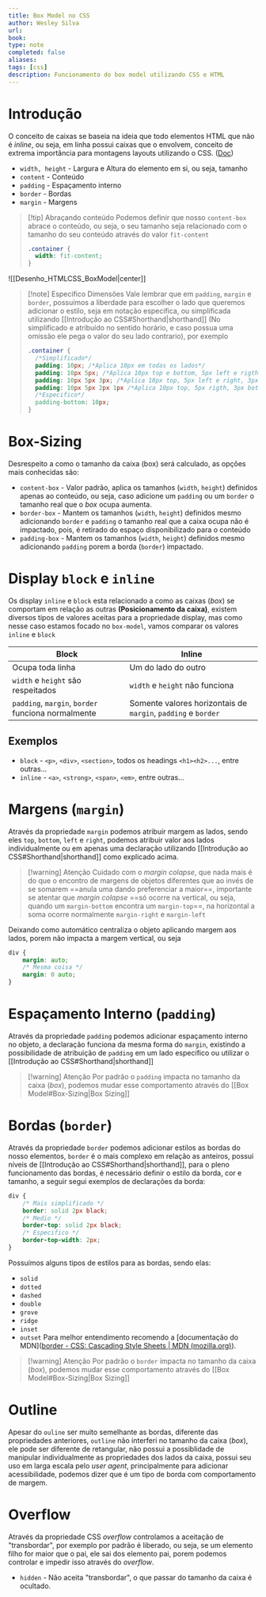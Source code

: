 ```yaml
---
title: Box Model no CSS
author: Wesley Silva
url:
book:
type: note
completed: false
aliases:
tags: [css]
description: Funcionamento do box model utilizando CSS e HTML 
---
```

# Introdução
O conceito de caixas se baseia na ideia que todo elementos HTML que não é *inline*, ou seja, em linha possui caixas que o envolvem, conceito de extrema importância para montagens layouts utilizando o CSS. ([Doc](https://developer.mozilla.org/pt-BR/docs/Learn/CSS/Building_blocks/The_box_model))
- `width, height` - Largura e Altura do elemento em si, ou seja, tamanho
- `content` - Conteúdo
- `padding` - Espaçamento interno
- `border` - Bordas
- `margin` - Margens

>[!tip] Abraçando conteúdo
>Podemos definir que nosso `content-box` abrace o conteúdo, ou seja, o seu tamanho seja relacionado com o tamanho do seu conteúdo através do valor `fit-content`
>```css
>.container {
>	width: fit-content;
>}
>```

![[Desenho_HTMLCSS_BoxModel|center]]
>[!note] Especifico Dimensões
>Vale lembrar que em `padding`, `margin` e `border`, possuímos a liberdade para escolher o lado que queremos adicionar o estilo, seja em notação especifica, ou simplificada utilizando [[Introdução ao CSS#Shorthand|shorthand]] (No simplificado e atribuído no sentido horário, e caso possua uma omissão ele pega o valor do seu lado contrario), por exemplo
>```css
>.container {
>	/*Simplificado*/
>	padding: 10px; /*Aplica 10px em todas os lados*/
>	padding: 10px 5px; /*Aplica 10px top e bottom, 5px left e rigth*/
>	padding: 10px 5px 3px; /*Aplica 10px top, 5px left e right, 3px bottom*/
>	padding: 10px 5px 2px 1px /*Aplica 10px top, 5px rigth, 3px bottom e 1px left*/
>	/*Especifico*/
>	padding-bottom: 10px;
>}
>```

# Box-Sizing
Desrespeito a como o tamanho da caixa (box) será calculado, as opções mais conhecidas são:
- `content-box` - Valor padrão, aplica os tamanhos (`width`, `height`) definidos apenas ao conteúdo, ou seja, caso adicione um `padding` ou um `border` o tamanho real que o *box* ocupa aumenta.
- `border-box` - Mantem os tamanhos (`width`, `height`) definidos mesmo adicionando `border` e `padding` o tamanho real que a caixa ocupa não é impactado, pois, é retirado do espaço disponibilizado para o conteúdo
- `padding-box` - Mantem os tamanhos (`width`, `height`) definidos mesmo adicionando `padding`  porem a borda (`border`) impactado.

# Display `block` e `inline`
Os display `inline` e `block` esta relacionado a como as caixas (*box*) se comportam em relação as outras **(Posicionamento da caixa)**, existem diversos tipos de valores aceitas para a propriedade display, mas como nesse caso estamos focado no `box-model`, vamos comparar os valores `inline` e `block`

| Block                                              | Inline                                                        |
| -------------------------------------------------- | ------------------------------------------------------------- |
| Ocupa toda linha                                   | Um do lado do outro                                           |
| `width` e `height` são respeitados                 | `width` e `height` não funciona                               |
| `padding`, `margin`, `border` funciona normalmente | Somente valores horizontais de `margin`, `padding` e `border` |

## Exemplos
- `block` - `<p>`, `<div>`, `<section>`, todos os headings `<h1><h2>...`, entre outras...
- `inline` - `<a>`, `<strong>`, `<span>`, `<em>`, entre outras...

# Margens (`margin`)
Através da propriedade `margin` podemos atribuir margem as lados, sendo eles `top`, `bottom`, `left` e `right`, podemos atribuir valor aos lados individualmente ou em apenas uma declaração utilizando [[Introdução ao CSS#Shorthand|shorthand]] como explicado acima.

>[!warning] Atenção
>Cuidado com o *margin colapse*, que nada mais é do que o encontro de margens de objetos diferentes que ao invés de se somarem ==anula uma dando preferenciar a maior==, importante se atentar que *margin colapse* ==só ocorre na vertical, ou seja, quando um `margin-bottom` encontra um `margin-top`==, na horizontal a soma ocorre normalmente `margin-right` e `margin-left`

Deixando como automático centraliza o objeto aplicando margem aos lados, porem não impacta a margem vertical, ou seja
```css
div {
	margin: auto;
	/* Mesma coisa */
	margin: 0 auto;
}
```

# Espaçamento Interno (`padding`)
Através da propriedade `padding` podemos adicionar espaçamento interno no objeto, a declaração funciona da mesma forma do `margin`, existindo a possibilidade de atribuição de `padding` em um lado especifico ou utilizar o [[Introdução ao CSS#Shorthand|shorthand]]

>[!warning] Atenção
>Por padrão o `padding` impacta no tamanho da caixa (*box*), podemos mudar esse comportamento através do [[Box Model#Box-Sizing|Box Sizing]]

# Bordas (`border`)
Através da propriedade `border` podemos adicionar estilos as bordas do nosso elementos, `border` é o mais complexo em relação as anteiros, possui níveis de [[Introdução ao CSS#Shorthand|shorthand]], para o pleno funcionamento das bordas, é necessário definir o estilo da borda, cor e tamanho, a seguir segui exemplos de declarações da borda:
```css
div {
	/* Mais simplificado */
	border: solid 2px black;
	/* Medio */
	border-top: solid 2px black;
	/* Especifico */
	border-top-width: 2px;
}
```
Possuímos alguns tipos de estilos para as bordas, sendo elas:
- `solid`
- `dotted`
- `dashed`
- `double`
- `grove`
- `ridge`
- `inset`
- `outset`
Para melhor entendimento recomendo a [documentação do MDN]([border - CSS: Cascading Style Sheets | MDN (mozilla.org)](https://developer.mozilla.org/en-US/docs/Web/CSS/border)).

>[!warning] Atenção
>Por padrão o `border` impacta no tamanho da caixa (*box*), podemos mudar esse comportamento através do [[Box Model#Box-Sizing|Box Sizing]]

# Outline
Apesar do `ouline` ser muito semelhante as bordas, diferente das propriedades anteriores, `outline` não interferi no tamanho da caixa (*box*), ele pode ser diferente de retangular, não possui a possiblidade de manipular individualmente as propriedades dos lados da caixa, possui seu uso em larga escala pelo *user agent*, principalmente para adicionar acessibilidade, podemos dizer que é um tipo de borda com comportamento de margem.

# Overflow
Através da propriedade CSS _overflow_ controlamos a aceitação de "transbordar", por exemplo por padrão é liberado, ou seja, se um elemento filho for maior que o pai, ele sai dos elemento pai, porem podemos controlar e impedir isso através do _overflow_.
- `hidden` - Não aceita "transbordar", o que passar do tamanho da caixa é ocultado.